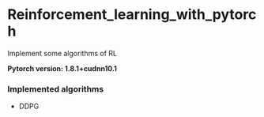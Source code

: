 # Reinforcement_learning_with_pytorch
Implement some algorithms of RL

**Pytorch version: 1.8.1+cudnn10.1**

### Implemented algorithms

- DDPG